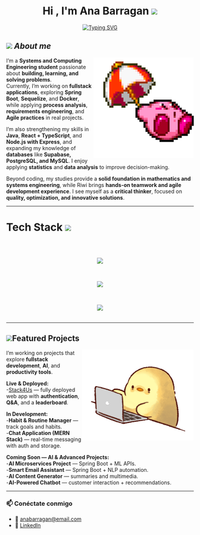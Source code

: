 <h1 align="center"><b>Hi , I'm Ana Barragan </b><img src="https://media.giphy.com/media/hvRJCLFzcasrR4ia7z/giphy.gif" width="35"></h1>

<p align="center">
  <a href="https://github.com/DenverCoder1/readme-typing-svg">
    <img src="https://readme-typing-svg.herokuapp.com?font=Roboto+Mono&pause=1000&color=C0C0C0&center=true&vCenter=true&width=800&height=60&lines=Systems+Engineering+student+%40+UNAL;Coder+%40+Riwi;Knowledge+devourer;Problem+solver+—+mine+%26+others';Critical+thinker%2C+proactive+%26+productive;Always+automating+processes" alt="Typing SVG" />
  </a>
</p>

## <img src="https://media.giphy.com/media/ObNTw8Uzwy6KQ/giphy.gif" width="30px">&nbsp;***About me***

<img src="./assets/kirbi1.gif" alt="kirby" width="270" align="right">

I’m a **Systems and Computing Engineering student** passionate about **building, learning, and solving problems**.  
Currently, I’m working on **fullstack applications**, exploring **Spring Boot**, **Sequelize**, and **Docker**, while applying **process analysis**, **requirements engineering**, and **Agile practices** in real projects.  

I’m also strengthening my skills in **Java**, **React + TypeScript**, and **Node.js with Express**, and expanding my knowledge of **databases** like **Supabase, PostgreSQL, and MySQL**. I enjoy applying **statistics** and **data analysis** to improve decision-making.  

Beyond coding, my studies provide a **solid foundation in mathematics and systems engineering**, while Riwi brings **hands-on teamwork and agile development experience**. I see myself as a **critical thinker**, focused on **quality, optimization, and innovative solutions**.   

---
# Tech Stack <img src="https://media2.giphy.com/media/QssGEmpkyEOhBCb7e1/giphy.gif?cid=ecf05e47a0n3gi1bfqntqmob8g9aid1oyj2wr3ds3mg700bl&rid=giphy.gif" width="32px">

<br>

<p align="center">
  <!-- Frontend -->
  <img src="https://skillicons.dev/icons?i=html,css,js,react,typescript,npm" style="margin: 15px;" />
</p>

<p align="center">
  <!-- Backend -->
  <img src="https://skillicons.dev/icons?i=java,cpp,python,nodejs,spring,postgres" style="margin: 15px;" />
</p>

<p align="center">
  <!-- Tools & Deployment -->
  <img src="https://skillicons.dev/icons?i=git,github,docker,vercel,railway" style="margin: 15px;" />
</p>

---

## <img src="https://media.giphy.com/media/ObNTw8Uzwy6KQ/giphy.gif" width="30px">Featured Projects

<img src="./assets/chickenProgramer.gif" alt="chicken" width="300" align="right">

I’m working on projects that explore **fullstack development**, **AI**, and **productivity tools**.  

**Live & Deployed:**  
-[Stack4Us](https://stack4-us-qakt.vercel.app/about.html) — fully deployed web app with **authentication**, **Q&A**, and a **leaderboard**.  

**In Development:**  
-**Habit & Routine Manager** — track goals and habits.  
-**Chat Application (MERN Stack)** — real-time messaging with auth and storage.  

**Coming Soon — AI & Advanced Projects:**  
-**AI Microservices Project** — Spring Boot + ML APIs.  
-**Smart Email Assistant** — Spring Boot + NLP automation.  
-**AI Content Generator** — summaries and multimedia.  
-**AI-Powered Chatbot** — customer interaction + recommendations.  

---

### 📫 Conéctate conmigo
- 📧 anabarragan@email.com  
- 💼 [LinkedIn](https://linkedin.com/in/tuusuario)  
